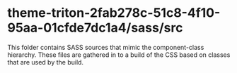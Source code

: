 # theme-triton-2fab278c-51c8-4f10-95aa-01cfde7dc1a4/sass/src

This folder contains SASS sources that mimic the component-class hierarchy. These files
are gathered in to a build of the CSS based on classes that are used by the build.

